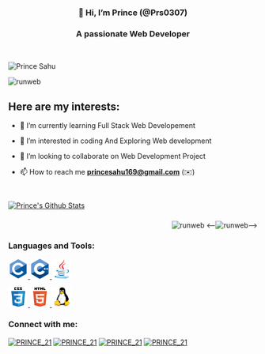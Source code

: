   #            <h3 align="center">                     👋 Hi, I’m Prince (@Prs0307)</h3>

  <h3 align="center"> A passionate Web Developer</h3></br>
  <p align="left"> <img src="https://komarev.com/ghpvc/?username=Prs0307&label=Profile%20views&color=0e75b6&style=flat" alt="Prince Sahu" /> </p>
  
  
  
  

  
  ![runweb](https://user-images.githubusercontent.com/91106662/209208806-102c537b-a29b-40eb-905a-91bf387cf67e.gif)
  <head>
  <link rel="stylesheet" href="https://cdn.jsdelivr.net/npm/milligram@1.5.1/dist/milligram.min.css">
</head>

## Here are my interests:



  
  <div color="pink">
    
- 🌱 I’m currently learning Full Stack Web Developement</br>
 
- 👀 I’m interested in coding And Exploring Web development
 
- 💞️ I’m looking to collaborate on Web Development Project
 
- 📫 How to reach me **princesahu169@gmail.com**  (✉️)
  </div>
</br>
<p align="left">

[![Prince's Github Stats](https://github-readme-stats.vercel.app/api?username=Prs0307&show_icons=true&theme=radical)](https://github.com/Prs0307/github-readme-stats)




</p>

###

<div align="right">

![runweb](https://api.githubtrends.io/user/svg/Prs0307/repos?time_range=one_year&theme=dark)
<--![runweb](https://api.githubtrends.io/user/svg/Prs0307/langs?time_range=one_year&theme=dark)-->
</div>

###

<h3 align="left">Languages and Tools:</h3>
<p align="left"> <a href="https://www.cprogramming.com/" target="_blank"> <img src="https://raw.githubusercontent.com/devicons/devicon/master/icons/c/c-original.svg" alt="c" width="40" height="40"/> </a> <a href="https://www.w3schools.com/cpp/" target="_blank"> <img src="https://raw.githubusercontent.com/devicons/devicon/master/icons/cplusplus/cplusplus-original.svg" alt="cplusplus" width="40" height="40"/> </a>
<a href="https://www.w3schools.com/java/" target="_blank"> <img src="https://raw.githubusercontent.com/devicons/devicon/master/icons/java/java-original.svg" alt="cplusplus" width="40" height="40"/> </a>


  
  <a href="https://www.w3schools.com/css/" target="_blank"> <img src="https://raw.githubusercontent.com/devicons/devicon/master/icons/css3/css3-original-wordmark.svg" alt="css3" width="40" height="40"/> </a> <a href="https://www.w3.org/html/" target="_blank"> <img src="https://raw.githubusercontent.com/devicons/devicon/master/icons/html5/html5-original-wordmark.svg" alt="html5" width="40" height="40"/> </a> <a href="https://www.linux.org/" target="_blank"> <img src="https://raw.githubusercontent.com/devicons/devicon/master/icons/linux/linux-original.svg" alt="linux" width="40" height="40"/> </a> </p>

<h3 align="left">Connect with me:</h3> 
<a href="https://www.instagram.com/princesahu0703/" target="blank"><img align="center" src="https://raw.githubusercontent.com/rahuldkjain/github-profile-readme-generator/master/src/images/icons/Social/instagram.svg" alt="PRINCE_21" height="30" width="40" /></a>
<a href="https://www.hackerrank.com/princesahu169?hr_r=1" target="blank"><img align="center" src="https://raw.githubusercontent.com/rahuldkjain/github-profile-readme-generator/master/src/images/icons/Social/hackerrank.svg" alt="PRINCE_21" height="30" width="40" /></a>
<a href="https://leetcode.com/princesahu169/" target="blank"><img align="center" src="https://raw.githubusercontent.com/rahuldkjain/github-profile-readme-generator/master/src/images/icons/Social/leet-code.svg" alt="PRINCE_21" height="30" width="40" /></a>
<a href="https://auth.geeksforgeeks.org/user/princesahu169" target="blank"><img align="center" src="https://raw.githubusercontent.com/rahuldkjain/github-profile-readme-generator/master/src/images/icons/Social/geeks-for-geeks.svg" alt="PRINCE_21" height="30" width="40" /></a>
<!---
Prs0307/Prs0307 is a ✨ special ✨ repository because its `README.md` (this file) appears on your GitHub profile.
You can click the Preview link to take a look at your changes.
--->

